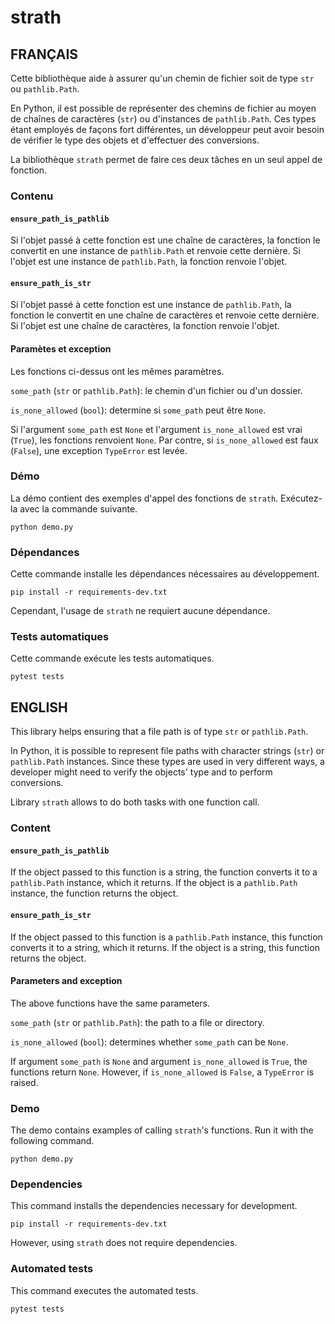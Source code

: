 # strath

## FRANÇAIS

Cette bibliothèque aide à assurer qu'un chemin de fichier soit de type `str` ou
`pathlib.Path`.

En Python, il est possible de représenter des chemins de fichier au moyen de
chaînes de caractères (`str`) ou d'instances de `pathlib.Path`. Ces types
étant employés de façons fort différentes, un développeur peut avoir besoin de
vérifier le type des objets et d'effectuer des conversions.

La bibliothèque `strath` permet de faire ces deux tâches en un seul appel de
fonction.

### Contenu

#### `ensure_path_is_pathlib`

Si l'objet passé à cette fonction est une chaîne de caractères, la fonction le
convertit en une instance de `pathlib.Path` et renvoie cette dernière. Si
l'objet est une instance de `pathlib.Path`, la fonction renvoie l'objet.

#### `ensure_path_is_str`

Si l'objet passé à cette fonction est une instance de `pathlib.Path`, la
fonction le convertit en une chaîne de caractères et renvoie cette dernière. Si
l'objet est une chaîne de caractères, la fonction renvoie l'objet.

#### Paramètes et exception

Les fonctions ci-dessus ont les mêmes paramètres.

`some_path` (`str` or `pathlib.Path`): le chemin d'un fichier ou d'un dossier.

`is_none_allowed` (`bool`): determine si `some_path` peut être `None`.

Si l'argument `some_path` est `None` et l'argument `is_none_allowed` est vrai
(`True`), les fonctions renvoient `None`. Par contre, si `is_none_allowed` est
faux (`False`), une exception `TypeError` est levée.

### Démo

La démo contient des exemples d'appel des fonctions de `strath`. Exécutez-la
avec la commande suivante.

```
python demo.py
```

### Dépendances

Cette commande installe les dépendances nécessaires au développement.

```
pip install -r requirements-dev.txt
```

Cependant, l'usage de `strath` ne requiert aucune dépendance.

### Tests automatiques

Cette commande exécute les tests automatiques.

```
pytest tests
```

## ENGLISH

This library helps ensuring that a file path is of type `str` or
`pathlib.Path`.

In Python, it is possible to represent file paths with character strings
(`str`) or `pathlib.Path` instances. Since these types are used in very
different ways, a developer might need to verify the objects' type and to
perform conversions.

Library `strath` allows to do both tasks with one function call.

### Content

#### `ensure_path_is_pathlib`

If the object passed to this function is a string, the function converts it to
a `pathlib.Path` instance, which it returns. If the object is a `pathlib.Path`
instance, the function returns the object.

#### `ensure_path_is_str`

If the object passed to this function is a `pathlib.Path` instance, this
function converts it to a string, which it returns. If the object is a string,
this function returns the object.

#### Parameters and exception

The above functions have the same parameters.

`some_path` (`str` or `pathlib.Path`): the path to a file or directory.

`is_none_allowed` (`bool`): determines whether `some_path` can be `None`.

If argument `some_path` is `None` and argument `is_none_allowed` is `True`, the
functions return `None`. However, if `is_none_allowed` is `False`, a
`TypeError` is raised.

### Demo

The demo contains examples of calling `strath`'s functions. Run it with the
following command.

```
python demo.py
```

### Dependencies

This command installs the dependencies necessary for development.

```
pip install -r requirements-dev.txt
```

However, using `strath` does not require dependencies.

### Automated tests

This command executes the automated tests.

```
pytest tests
```
